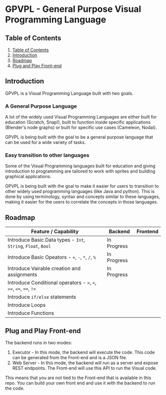 # GPVPL - General Purpose Visual Programming Language

## Table of Contents
1. [Table of Contents](#table-of-contents)
2. [Introduction](#introduction)
3. [Roadmap](#roadmap)
4. [Plug and Play Front-end](#plug-and-play-front-end)


## Introduction
GPVPL is a Visual Programming Language built with two goals.

### A General Purpose Language
A lot of the widely used Visual Programming Languages are either built for education (Scratch, Snap!), built to function inside specific applications (Blender's node graphs) or built for specific use cases (Cameleon, Nodal).

GPVPL is being built with the goal to be a general purpose language that can be used for a wide variety of tasks.

### Easy transition to other languages
Some of the Visual Programming languages built for education and giving introduction to programming are tailored to work with sprites and building graphical applications.

GPVPL is being built with the goal to make it easier for users to transition to other widely used programming languages (like Java and python).
This is done by using terminology, syntax and concepts similar to these languages, making it easier for the users to correlate the concepts in those languages.

## Roadmap
| Feature / Capability                                               | Backend     | Frontend |
|--------------------------------------------------------------------|-------------|----------|
| Introduce Basic Data types - `Int`, `String`, `Float`, `Bool`      | In Progress |          |
| Introduce Basic Opeators - `+`, `-`, `*`, `/`, `%`                 | In Progress |          |
| Introduce Vairable creation and assignments                        | In Progress |          |
| Introduce Conditional operators - `>`, `<`, `>=`, `<=`, `==`, `!=` |             |          |
| Introduce `if/else` statements                                     |             |          |
| Introduce Loops                                                    |             |          |
| Introduce Functions                                                |             |          |

## Plug and Play Front-end
The backend runs in two modes:
1. Executor - In this mode, the backend will execute the code. This code can be generated from the Front-end and is a JSON file.
2. Web Server - In this mode, the backend will run as a server and expose REST endpoints. The Front-end will use this API to run the Visual code.

This means that you are not tied to the Front-end that is available in this repo. You can build your own front end and use it with the backend to run the code.
